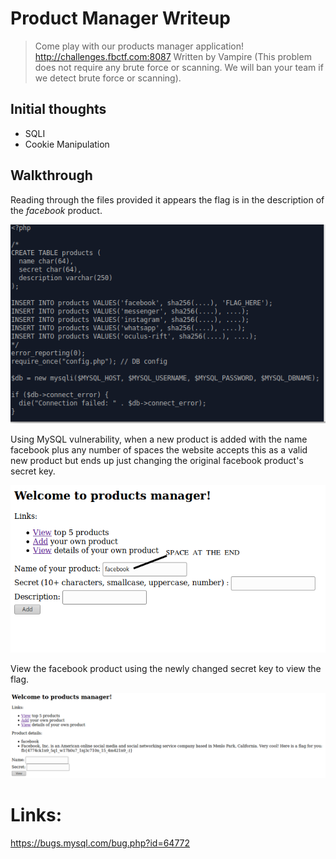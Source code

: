 # Product Manager Writeup

>Come play with our products manager application!
>http://challenges.fbctf.com:8087
>Written by Vampire
>(This problem does not require any brute force or scanning. We will ban your team if we detect brute force or scanning).

## Initial thoughts
* SQLI
* Cookie Manipulation

## Walkthrough

Reading through the files provided it appears the flag is in the description of the *facebook* product.

![Add Product](images/db_info.png)

Using MySQL vulnerability, when a new product is added with the name facebook plus any number of spaces the website accepts this as a valid new product but ends up just changing the original facebook product's secret key.

![Add Product](images/add_product.png)

View the facebook product using the newly changed secret key to view the flag.

![Add Product](images/flag.png)

# Links:
https://bugs.mysql.com/bug.php?id=64772


